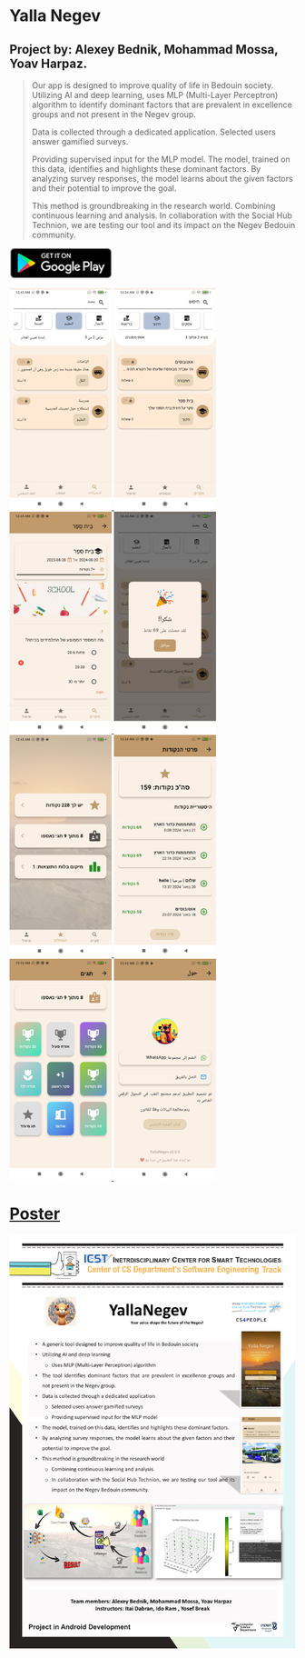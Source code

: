 # Yalla Negev

## Project by: Alexey Bednik, Mohammad Mossa, Yoav Harpaz.

> Our app is designed to improve quality of life in Bedouin society.
> Utilizing AI and deep learning, uses MLP (Multi-Layer Perceptron) algorithm to identify dominant factors that are prevalent in excellence groups and not present in the Negev group.
>
> Data is collected through a dedicated application. Selected users answer gamified surveys.
>
> Providing supervised input for the MLP model. The model, trained on this data, identifies and highlights these dominant factors. By analyzing survey responses, the model learns about the given factors and their potential to improve the goal.
>
> This method is groundbreaking in the research world. Combining continuous learning and analysis. In collaboration with the Social Hub Technion, we are testing our tool and its impact on the Negev Bedouin community.

<a href='https://play.google.com/store/apps/details?id=com.technion.android.yalla_negev'><img src="docs/googleplaybadge.png" width="180">

<img src="docs/1.jpg" width="180"> <img src="docs/2.jpg" width="180"> <img src="docs/3.jpg" width="180"> <img src="docs/4.jpg" width="180"> <img src="docs/5.jpg" width="180"> <img src="docs/6.jpg" width="180"> <img src="docs/7.jpg" width="180"> <img src="docs/8.jpg" width="180">

# Poster
![Project Poster](/docs/poster.jpg)
